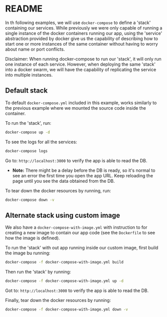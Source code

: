 # README #

In th following examples, we will use `docker-compose` to define a 'stack' containing our services. 
While previously we were only capable of running a single instance of the docker containers running our app, 
using the 'service' abstraction provided by docker give us the capability of describing how to start one or 
more instances of the same container without having to worry about name or port conflicts. 

Disclaimer: When running docker-compose to run our 'stack', it will only run one instance of each service. 
However, when deploying the same 'stack' into a docker swarm, we will have the capability of replicating
the service into multiple instances.    

## Default stack ##

To default `docker-compose.yml` included in this example, works similarly to the previous example where we mounted 
the source code inside the container.

To run the 'stack', run: 
```bash
docker-compose up -d
```

To see the logs for  all the services:
```bash
docker-compose logs
``` 

Go to: `http://localhost:3000` to verify the app is able to read the DB.

* **Note:** There might be a delay before the DB is ready, so it's normal to see an error the first time you open the app URL. 
Keep reloading the page until you see the data obtained from the DB.


To tear down the docker resources by running, run:

```bash
docker-compose down -v
```

## Alternate stack using custom image ##
 We also have a `docker-compose-with-image.yml` with instruction to for creating a new image to contain our app code (see the `Dockerfile` to see how the image is defined).

To run the 'stack' with out app running inside our custom image, first build the image bu running: 
```bash
docker-compose -f docker-compose-with-image.yml build
``` 
Then run the 'stack' by running:
```bash
docker-compose -f docker-compose-with-image.yml up -d
```
Got to: `http://localhost:3000` to verify the app is able to read the DB.

Finally, tear down the docker resources by running:
```bash
docker-compose -f docker-compose-with-image.yml down -v
```




